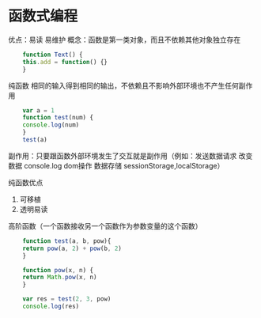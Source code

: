 # 函数式编程
优点：易读 易维护 
概念：函数是第一类对象，而且不依赖其他对象独立存在
```javascript
    function Text() {
    this.add = function() {}
    }
```

纯函数
相同的输入得到相同的输出，不依赖且不影响外部环境也不产生任何副作用

```javascript
    var a = 1
    function test(num) {
    console.log(num)
    }
    test(a)

```

副作用：只要跟函数外部环境发生了交互就是副作用（例如：发送数据请求 改变数据 console.log dom操作 数据存储 sessionStorage,localStorage）

纯函数优点
1. 可移植 
2. 透明易读

高阶函数（一个函数接收另一个函数作为参数变量的这个函数）
```javascript
    function test(a, b, pow){
    return pow(a, 2) + pow(b, 2)
    }

    function pow(x, n) {
    return Math.pow(x, n)
    }

    var res = test(2, 3, pow)
    console.log(res)
```